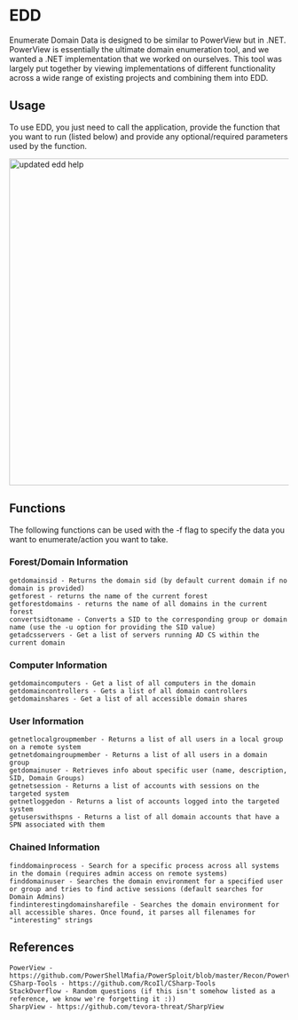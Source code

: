 # EDD
Enumerate Domain Data is designed to be similar to PowerView but in .NET. PowerView is essentially the ultimate domain enumeration tool, and we wanted a .NET implementation that we worked on ourselves. This tool was largely put together by viewing implementations of different functionality across a wide range of existing projects and combining them into EDD. 

## Usage

To use EDD, you just need to call the application, provide the function that you want to run (listed below) and provide any optional/required parameters used by the function.

<img width="589" alt="updated edd help" src="https://user-images.githubusercontent.com/15634696/124296317-0d5f1d00-db17-11eb-9ed2-b8f1dce9f627.png">


## Functions

The following functions can be used with the -f flag to specify the data you want to enumerate/action you want to take.

### Forest/Domain Information
	getdomainsid - Returns the domain sid (by default current domain if no domain is provided)
	getforest - returns the name of the current forest
	getforestdomains - returns the name of all domains in the current forest
	convertsidtoname - Converts a SID to the corresponding group or domain name (use the -u option for providing the SID value)
	getadcsservers - Get a list of servers running AD CS within the current domain

### Computer Information
	getdomaincomputers - Get a list of all computers in the domain
	getdomaincontrollers - Gets a list of all domain controllers
	getdomainshares - Get a list of all accessible domain shares

### User Information
	getnetlocalgroupmember - Returns a list of all users in a local group on a remote system
	getnetdomaingroupmember - Returns a list of all users in a domain group
	getdomainuser - Retrieves info about specific user (name, description, SID, Domain Groups)
	getnetsession - Returns a list of accounts with sessions on the targeted system
	getnetloggedon - Returns a list of accounts logged into the targeted system
	getuserswithspns - Returns a list of all domain accounts that have a SPN associated with them

### Chained Information
	finddomainprocess - Search for a specific process across all systems in the domain (requires admin access on remote systems)
	finddomainuser - Searches the domain environment for a specified user or group and tries to find active sessions (default searches for Domain Admins)
	findinterestingdomainsharefile - Searches the domain environment for all accessible shares. Once found, it parses all filenames for "interesting" strings


## References
	PowerView - https://github.com/PowerShellMafia/PowerSploit/blob/master/Recon/PowerView.ps1
	CSharp-Tools - https://github.com/RcoIl/CSharp-Tools
	StackOverflow - Random questions (if this isn't somehow listed as a reference, we know we're forgetting it :))
	SharpView - https://github.com/tevora-threat/SharpView

